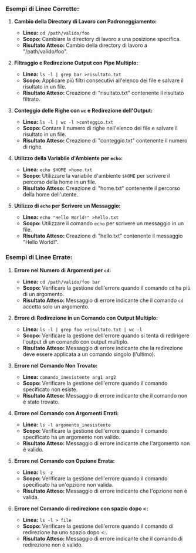 ### Esempi di Linee Corrette:

1. **Cambio della Directory di Lavoro con Padroneggiamento:**
   - **Linea:** `cd /path/valido/foo`
   - **Scopo:** Cambiare la directory di lavoro a una posizione specifica.
   - **Risultato Atteso:** Cambio della directory di lavoro a "/path/valido/foo".

2. **Filtraggio e Redirezione Output con Pipe Multiplo:**
   - **Linea:** `ls -l | grep bar >risultato.txt`
   - **Scopo:** Applicare più filtri consecutivi all'elenco dei file e salvare il risultato in un file.
   - **Risultato Atteso:** Creazione di "risultato.txt" contenente il risultato filtrato.

3. **Conteggio delle Righe con `wc` e Redirezione dell'Output:**
   - **Linea:** `ls -l | wc -l >conteggio.txt`
   - **Scopo:** Contare il numero di righe nell'elenco dei file e salvare il risultato in un file.
   - **Risultato Atteso:** Creazione di "conteggio.txt" contenente il numero di righe.

4. **Utilizzo della Variabile d'Ambiente per `echo`:**
   - **Linea:** `echo $HOME >home.txt`
   - **Scopo:** Utilizzare la variabile d'ambiente `$HOME` per scrivere il percorso della home in un file.
   - **Risultato Atteso:** Creazione di "home.txt" contenente il percorso della home dell'utente.

5. **Utilizzo di `echo` per Scrivere un Messaggio:**
   - **Linea:** `echo "Hello World!" >hello.txt`
   - **Scopo:** Utilizzare il comando `echo` per scrivere un messaggio in un file.
   - **Risultato Atteso:** Creazione di "hello.txt" contenente il messaggio "Hello World!".

### Esempi di Linee Errate:

1. **Errore nel Numero di Argomenti per `cd`:**
   - **Linea:** `cd /path/valido/foo bar`
   - **Scopo:** Verificare la gestione dell'errore quando il comando `cd` ha più di un argomento.
   - **Risultato Atteso:** Messaggio di errore indicante che il comando `cd` accetta solo un argomento.

2. **Errore di Redirezione in un Comando con Output Multiplo:**
   - **Linea:** `ls -l | grep foo >risultato.txt | wc -l`
   - **Scopo:** Verificare la gestione dell'errore quando si tenta di redirigere l'output di un comando con output multiplo.
   - **Risultato Atteso:** Messaggio di errore indicante che la redirezione deve essere applicata a un comando singolo (l'ultimo).

3. **Errore nel Comando Non Trovato:**
   - **Linea:** `comando_inesistente arg1 arg2`
   - **Scopo:** Verificare la gestione dell'errore quando il comando specificato non esiste.
   - **Risultato Atteso:** Messaggio di errore indicante che il comando non è stato trovato.

4. **Errore nel Comando con Argomenti Errati:**
   - **Linea:** `ls -l argomento_inesistente`
   - **Scopo:** Verificare la gestione dell'errore quando il comando specificato ha un argomento non valido.
   - **Risultato Atteso:** Messaggio di errore indicante che l'argomento non è valido.

5. **Errore nel Comando con Opzione Errata:**
   - **Linea:** `ls -z`
   - **Scopo:** Verificare la gestione dell'errore quando il comando specificato ha un'opzione non valida.
   - **Risultato Atteso:** Messaggio di errore indicante che l'opzione non è valida.

6. **Errore nel Comando di redirezione con spazio dopo <:**
   - **Linea:** `ls -l > file`
   - **Scopo:** Verificare la gestione dell'errore quando il comando di redirezione ha uno spazio dopo <:.
   - **Risultato Atteso:** Messaggio di errore indicante che il comando di redirezione non è valido.
